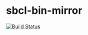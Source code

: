 # sbcl-bin-mirror

[![Build Status](https://travis-ci.org/roswell/sbcl-bin-mirror.svg?branch=master)](https://travis-ci.org/roswell/sbcl-bin-mirror)

